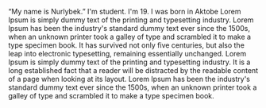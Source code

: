 “My name is Nurlybek.”
I'm student.
I'm 19.
I was born in Aktobe
Lorem Ipsum is simply dummy text of the printing and typesetting industry.
Lorem Ipsum has been the industry's standard dummy text ever since the 1500s, when an unknown printer took a galley of type and scrambled it to make a type specimen book.
It has survived not only five centuries, but also the leap into electronic typesetting, remaining essentially unchanged.
Lorem Ipsum is simply dummy text of the printing and typesetting industry.
It is a long established fact that a reader will be distracted by the readable content of a page when looking at its layout.
Lorem Ipsum has been the industry's standard dummy text ever since the 1500s, when an unknown printer took a galley of type and scrambled it to make a type specimen book.
